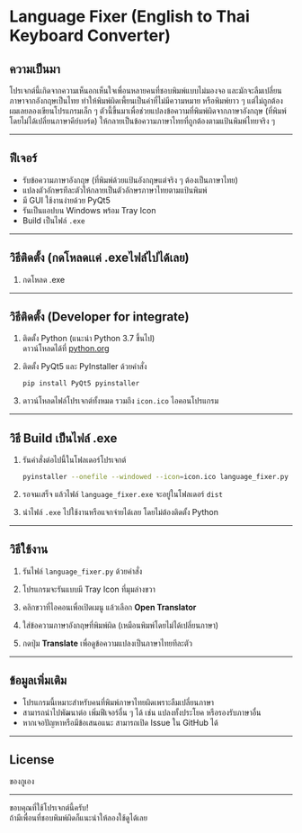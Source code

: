 
# Language Fixer (English to Thai Keyboard Converter)

## ความเป็นมา

โปรเจกต์นี้เกิดจากความเห็นอกเห็นใจเพื่อนหลายคนที่ชอบพิมพ์แบบไม่มองจอ และมักจะลืมเปลี่ยนภาษาจากอังกฤษเป็นไทย ทำให้พิมพ์ผิดเพี้ยนเป็นคำที่ไม่มีความหมาย หรือพิมพ์ยาว ๆ แต่ไม่ถูกต้อง ผมเลยลองเขียนโปรแกรมเล็ก ๆ ตัวนี้ขึ้นมาเพื่อช่วยแปลงข้อความที่พิมพ์ผิดจากภาษาอังกฤษ (ที่พิมพ์โดยไม่ได้เปลี่ยนภาษาคีย์บอร์ด) ให้กลายเป็นข้อความภาษาไทยที่ถูกต้องตามแป้นพิมพ์ไทยจริง ๆ

---

## ฟีเจอร์

- รับข้อความภาษาอังกฤษ (ที่พิมพ์ด้วยแป้นอังกฤษแต่จริง ๆ ต้องเป็นภาษาไทย)
- แปลงตัวอักษรทีละตัวให้กลายเป็นตัวอักษรภาษาไทยตามแป้นพิมพ์
- มี GUI ใช้งานง่ายด้วย PyQt5
- รันเป็นแอปบน Windows พร้อม Tray Icon
- Build เป็นไฟล์ `.exe`

---
## วิธีติดตั้ง (กดโหลดเเค่ .exeไฟล์ไปได้เลย)

1. กดโหลด .exe 
---

## วิธีติดตั้ง (Developer for integrate)

1. ติดตั้ง Python (แนะนำ Python 3.7 ขึ้นไป)  
   ดาวน์โหลดได้ที่ [python.org](https://www.python.org/downloads/)

2. ติดตั้ง PyQt5 และ PyInstaller ด้วยคำสั่ง

   ```bash
   pip install PyQt5 pyinstaller
   ```

3. ดาวน์โหลดไฟล์โปรเจกต์ทั้งหมด รวมถึง `icon.ico` ไอคอนโปรแกรม



---

## วิธี Build เป็นไฟล์ .exe

1. รันคำสั่งต่อไปนี้ในโฟลเดอร์โปรเจกต์

   ```bash
   pyinstaller --onefile --windowed --icon=icon.ico language_fixer.py
   ```

2. รอจนเสร็จ แล้วไฟล์ `language_fixer.exe` จะอยู่ในโฟลเดอร์ `dist`

3. นำไฟล์ `.exe` ไปใช้งานหรือแจกจ่ายได้เลย โดยไม่ต้องติดตั้ง Python

---

## วิธีใช้งาน

1. รันไฟล์ `language_fixer.py` ด้วยคำสั่ง


2. โปรแกรมจะรันแบบมี Tray Icon ที่มุมล่างขวา

3. คลิกขวาที่ไอคอนเพื่อเปิดเมนู แล้วเลือก **Open Translator**

4. ใส่ข้อความภาษาอังกฤษที่พิมพ์ผิด (เหมือนพิมพ์โดยไม่ได้เปลี่ยนภาษา)

5. กดปุ่ม **Translate** เพื่อดูข้อความแปลงเป็นภาษาไทยทีละตัว

---


## ข้อมูลเพิ่มเติม

- โปรแกรมนี้เหมาะสำหรับคนที่พิมพ์ภาษาไทยผิดเพราะลืมเปลี่ยนภาษา  
- สามารถนำไปพัฒนาต่อ เพิ่มฟีเจอร์อื่น ๆ ได้ เช่น แปลงทั้งประโยค หรือรองรับภาษาอื่น  
- หากเจอปัญหาหรือมีข้อเสนอแนะ สามารถเปิด Issue ใน GitHub ได้

---

## License

ของกูเอง

---

ขอบคุณที่ใช้โปรเจกต์นี้ครับ!  
ถ้ามีเพื่อนที่ชอบพิมพ์ผิดก็แนะนำให้ลองใช้ดูได้เลย

